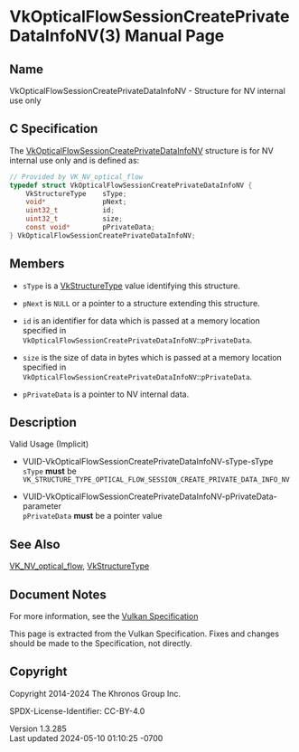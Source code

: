 # VkOpticalFlowSessionCreatePrivateDataInfoNV(3) Manual Page

## Name

VkOpticalFlowSessionCreatePrivateDataInfoNV - Structure for NV internal
use only



## <a href="#_c_specification" class="anchor"></a>C Specification

The
[VkOpticalFlowSessionCreatePrivateDataInfoNV](https://registry.khronos.org/vulkan/specs/1.3-extensions/man/html/VkOpticalFlowSessionCreatePrivateDataInfoNV.html)
structure is for NV internal use only and is defined as:

``` c
// Provided by VK_NV_optical_flow
typedef struct VkOpticalFlowSessionCreatePrivateDataInfoNV {
    VkStructureType    sType;
    void*              pNext;
    uint32_t           id;
    uint32_t           size;
    const void*        pPrivateData;
} VkOpticalFlowSessionCreatePrivateDataInfoNV;
```

## <a href="#_members" class="anchor"></a>Members

- `sType` is a [VkStructureType](https://registry.khronos.org/vulkan/specs/1.3-extensions/man/html/VkStructureType.html) value identifying
  this structure.

- `pNext` is `NULL` or a pointer to a structure extending this
  structure.

- `id` is an identifier for data which is passed at a memory location
  specified in
  `VkOpticalFlowSessionCreatePrivateDataInfoNV`::`pPrivateData`.

- `size` is the size of data in bytes which is passed at a memory
  location specified in
  `VkOpticalFlowSessionCreatePrivateDataInfoNV`::`pPrivateData`.

- `pPrivateData` is a pointer to NV internal data.

## <a href="#_description" class="anchor"></a>Description

Valid Usage (Implicit)

- <a href="#VUID-VkOpticalFlowSessionCreatePrivateDataInfoNV-sType-sType"
  id="VUID-VkOpticalFlowSessionCreatePrivateDataInfoNV-sType-sType"></a>
  VUID-VkOpticalFlowSessionCreatePrivateDataInfoNV-sType-sType  
  `sType` **must** be
  `VK_STRUCTURE_TYPE_OPTICAL_FLOW_SESSION_CREATE_PRIVATE_DATA_INFO_NV`

- <a
  href="#VUID-VkOpticalFlowSessionCreatePrivateDataInfoNV-pPrivateData-parameter"
  id="VUID-VkOpticalFlowSessionCreatePrivateDataInfoNV-pPrivateData-parameter"></a>
  VUID-VkOpticalFlowSessionCreatePrivateDataInfoNV-pPrivateData-parameter  
  `pPrivateData` **must** be a pointer value

## <a href="#_see_also" class="anchor"></a>See Also

[VK_NV_optical_flow](https://registry.khronos.org/vulkan/specs/1.3-extensions/man/html/VK_NV_optical_flow.html),
[VkStructureType](https://registry.khronos.org/vulkan/specs/1.3-extensions/man/html/VkStructureType.html)

## <a href="#_document_notes" class="anchor"></a>Document Notes

For more information, see the <a
href="https://registry.khronos.org/vulkan/specs/1.3-extensions/html/vkspec.html#VkOpticalFlowSessionCreatePrivateDataInfoNV"
target="_blank" rel="noopener">Vulkan Specification</a>

This page is extracted from the Vulkan Specification. Fixes and changes
should be made to the Specification, not directly.

## <a href="#_copyright" class="anchor"></a>Copyright

Copyright 2014-2024 The Khronos Group Inc.

SPDX-License-Identifier: CC-BY-4.0

Version 1.3.285  
Last updated 2024-05-10 01:10:25 -0700
